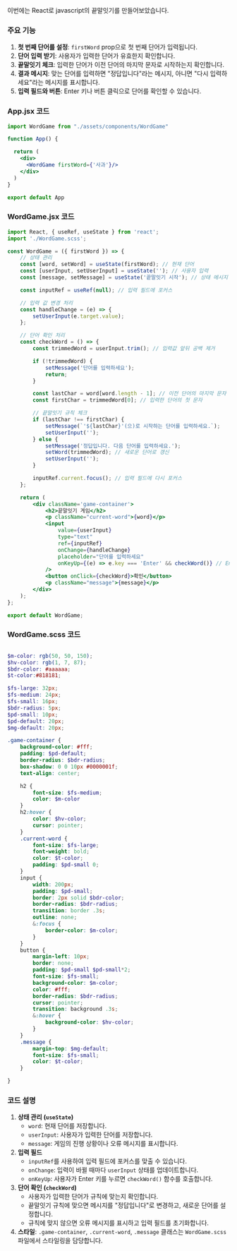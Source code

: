 이번에는 React로 javascript의 끝말잇기를 만들어보았습니다.

### 주요 기능

1. **첫 번째 단어를 설정**: `firstWord` prop으로 첫 번째 단어가 입력됩니다.
2. **단어 입력 받기**: 사용자가 입력한 단어가 유효한지 확인합니다.
3. **끝말잇기 체크**: 입력한 단어가 이전 단어의 마지막 문자로 시작하는지 확인합니다.
4. **결과 메시지**: 맞는 단어를 입력하면 "정답입니다"라는 메시지, 아니면 "다시 입력하세요"라는 메시지를 표시합니다.
5. **입력 필드와 버튼**: Enter 키나 버튼 클릭으로 단어를 확인할 수 있습니다.

### App.jsx 코드

```jsx
import WordGame from "./assets/components/WordGame"

function App() {

  return (
    <div>
      <WordGame firstWord={'사과'}/>
    </div>
  )
}

export default App

```

### WordGame.jsx 코드

```jsx
import React, { useRef, useState } from 'react';
import './WordGame.scss';

const WordGame = ({ firstWord }) => {
    // 상태 관리
    const [word, setWord] = useState(firstWord); // 현재 단어
    const [userInput, setUserInput] = useState(''); // 사용자 입력
    const [message, setMessage] = useState('끝말잇기 시작'); // 상태 메시지

    const inputRef = useRef(null); // 입력 필드에 포커스

    // 입력 값 변경 처리
    const handleChange = (e) => {
        setUserInput(e.target.value);
    };

    // 단어 확인 처리
    const checkWord = () => {
        const trimmedWord = userInput.trim(); // 입력값 앞뒤 공백 제거

        if (!trimmedWord) {
            setMessage('단어를 입력하세요');
            return;
        }

        const lastChar = word[word.length - 1]; // 이전 단어의 마지막 문자
        const firstChar = trimmedWord[0]; // 입력한 단어의 첫 문자

        // 끝말잇기 규칙 체크
        if (lastChar !== firstChar) {
            setMessage(`'${lastChar}'(으)로 시작하는 단어를 입력하세요.`);
            setUserInput('');
        } else {
            setMessage('정답입니다. 다음 단어를 입력하세요.');
            setWord(trimmedWord); // 새로운 단어로 갱신
            setUserInput('');
        }

        inputRef.current.focus(); // 입력 필드에 다시 포커스
    };

    return (
        <div className='game-container'>
            <h2>끝말잇기 게임</h2>
            <p className="current-word">{word}</p>
            <input
                value={userInput}
                type="text"
                ref={inputRef}
                onChange={handleChange}
                placeholder="단어를 입력하세요"
                onKeyUp={(e) => e.key === 'Enter' && checkWord()} // Enter키로도 단어 확인
            />
            <button onClick={checkWord}>확인</button>
            <p className="message">{message}</p>
        </div>
    );
};

export default WordGame;

```

### WordGame.scss 코드

```scss

$m-color: rgb(50, 50, 150);
$hv-color: rgb(1, 7, 87);
$bdr-color: #aaaaaa;
$t-color:#818181;

$fs-large: 32px;
$fs-medium: 24px;
$fs-small: 16px;
$bdr-radius: 5px;
$pd-small: 10px;
$pd-default: 20px;
$mg-default: 20px;

.game-container {
    background-color: #fff;
    padding: $pd-default;
    border-radius: $bdr-radius;
    box-shadow: 0 0 10px #0000001f;
    text-align: center;

    h2 {
        font-size: $fs-medium;
        color: $m-color
    }
    h2:hover {
        color: $hv-color;
        cursor: pointer;
    }
    .current-word {
        font-size: $fs-large;
        font-weight: bold;
        color: $t-color;
        padding: $pd-small 0;
    }
    input {
        width: 200px;
        padding: $pd-small;
        border: 2px solid $bdr-color;
        border-radius: $bdr-radius;
        transition: border .3s;
        outline: none;
        &:focus {
            border-color: $m-color;
        }
    }
    button {
        margin-left: 10px;
        border: none;
        padding: $pd-small $pd-small*2;
        font-size: $fs-small;
        background-color: $m-color;
        color: #fff;
        border-radius: $bdr-radius;
        cursor: pointer;
        transition: background .3s;
        &:hover {
            background-color: $hv-color;
        }
    }
    .message {
        margin-top: $mg-default;
        font-size: $fs-small;
        color: $t-color;
    }

}

```

### 코드 설명

1. **상태 관리 (`useState`)**
    - `word`: 현재 단어를 저장합니다.
    - `userInput`: 사용자가 입력한 단어를 저장합니다.
    - `message`: 게임의 진행 상황이나 오류 메시지를 표시합니다.
2. **입력 필드**
    - `inputRef`를 사용하여 입력 필드에 포커스를 맞출 수 있습니다.
    - `onChange`: 입력이 바뀔 때마다 `userInput` 상태를 업데이트합니다.
    - `onKeyUp`: 사용자가 Enter 키를 누르면 `checkWord()` 함수를 호출합니다.
3. **단어 확인 (`checkWord`)**
    - 사용자가 입력한 단어가 규칙에 맞는지 확인합니다.
    - 끝말잇기 규칙에 맞으면 메시지를 "정답입니다"로 변경하고, 새로운 단어를 설정합니다.
    - 규칙에 맞지 않으면 오류 메시지를 표시하고 입력 필드를 초기화합니다.
4. **스타일**: `.game-container`, `.current-word`, `.message` 클래스는 `WordGame.scss` 파일에서 스타일링을 담당합니다.
